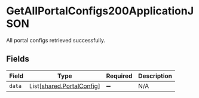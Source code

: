 # GetAllPortalConfigs200ApplicationJSON

All portal configs retrieved successfully.


## Fields

| Field                                                            | Type                                                             | Required                                                         | Description                                                      |
| ---------------------------------------------------------------- | ---------------------------------------------------------------- | ---------------------------------------------------------------- | ---------------------------------------------------------------- |
| `data`                                                           | List[[shared.PortalConfig](../../models/shared/portalconfig.md)] | :heavy_minus_sign:                                               | N/A                                                              |